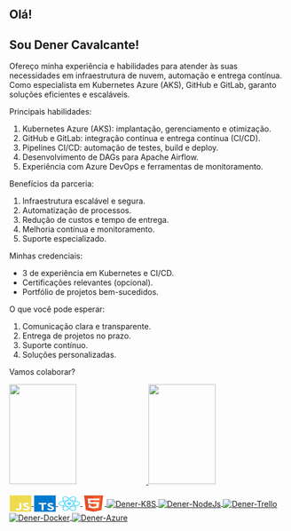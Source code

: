 ## Olá!
## Sou Dener Cavalcante!

Ofereço minha experiência e habilidades para atender às suas necessidades em infraestrutura de nuvem, automação e entrega contínua. Como especialista em Kubernetes Azure (AKS), GitHub e GitLab, garanto soluções eficientes e escaláveis.

Principais habilidades:

1. Kubernetes Azure (AKS): implantação, gerenciamento e otimização.
2. GitHub e GitLab: integração contínua e entrega contínua (CI/CD).
3. Pipelines CI/CD: automação de testes, build e deploy.
4. Desenvolvimento de DAGs para Apache Airflow.
5. Experiência com Azure DevOps e ferramentas de monitoramento.

Benefícios da parceria:

1. Infraestrutura escalável e segura.
2. Automatização de processos.
3. Redução de custos e tempo de entrega.
4. Melhoria contínua e monitoramento.
5. Suporte especializado.

Minhas credenciais:

- 3 de experiência em Kubernetes e CI/CD.
- Certificações relevantes (opcional).
- Portfólio de projetos bem-sucedidos.

O que você pode esperar:

1. Comunicação clara e transparente.
2. Entrega de projetos no prazo.
3. Suporte contínuo.
4. Soluções personalizadas.

Vamos colaborar?


 <div>
  <a href="https://github.com/DenerCavalcante">
  <img height="180em" width="49%" src="https://github-readme-stats.vercel.app/api?username=DenerCavalcante&show_icons=true&theme=radical&include_all_commits=true&count_private=true"/> <img height="180em" width="49%" src="https://github-readme-stats.vercel.app/api/top-langs/?username=DenerCavalcante&layout=compact&langs_count=7&theme=radical"/>
</div>
<div style="display: inline_block"><br>
  <img align="center" alt="Dener-Js" height="30" width="40" src="https://raw.githubusercontent.com/devicons/devicon/master/icons/javascript/javascript-plain.svg">
  <img align="center" alt="Dener-Ts" height="30" width="40" src="https://raw.githubusercontent.com/devicons/devicon/master/icons/typescript/typescript-plain.svg">
  <img align="center" alt="Dener-React" height="30" width="40" src="https://raw.githubusercontent.com/devicons/devicon/master/icons/react/react-original.svg">
  <img align="center" alt="Dener-HTML" height="30" width="40" src="https://raw.githubusercontent.com/devicons/devicon/master/icons/html5/html5-original.svg">
  <img align="center" alt="Dener-K8S" height="30" width="40" src="https://cdn.jsdelivr.net/gh/devicons/devicon/icons/kubernetes/kubernetes-plain.svg">
  <img align="center" alt="Dener-NodeJs" height="30" width="40" src="https://cdn.jsdelivr.net/gh/devicons/devicon/icons/nodejs/nodejs-original.svg">
  <img align="center" alt="Dener-Trello" height="30" width="40" src="https://cdn.jsdelivr.net/gh/devicons/devicon/icons/trello/trello-plain.svg">
  <img align="center" alt="Dener-Docker" height="30" width="40" src="https://cdn.jsdelivr.net/gh/devicons/devicon/icons/docker/docker-original.svg">
  <img align="center" alt="Dener-Azure" height="30" width="40" src="https://cdn.jsdelivr.net/gh/devicons/devicon/icons/azure/azure-original.svg">
 </div>
